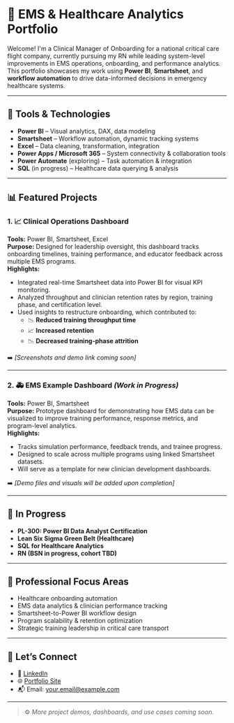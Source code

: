 # 🚁 EMS & Healthcare Analytics Portfolio

Welcome! I'm a Clinical Manager of Onboarding for a national critical care flight company, currently pursuing my RN while leading system-level improvements in EMS operations, onboarding, and performance analytics. This portfolio showcases my work using **Power BI**, **Smartsheet**, and **workflow automation** to drive data-informed decisions in emergency healthcare systems.

---

## 🔧 Tools & Technologies
- **Power BI** – Visual analytics, DAX, data modeling
- **Smartsheet** – Workflow automation, dynamic tracking systems
- **Excel** – Data cleaning, transformation, integration
- **Power Apps / Microsoft 365** – System connectivity & collaboration tools
- **Power Automate** (exploring) – Task automation & integration
- **SQL** (in progress) – Healthcare data querying & analysis

---

## 📊 Featured Projects

### 1. 📈 Clinical Operations Dashboard
**Tools:** Power BI, Smartsheet, Excel  
**Purpose:** Designed for leadership oversight, this dashboard tracks onboarding timelines, training performance, and educator feedback across multiple EMS programs.  
**Highlights:**
- Integrated real-time Smartsheet data into Power BI for visual KPI monitoring.
- Analyzed throughput and clinician retention rates by region, training phase, and certification level.
- Used insights to restructure onboarding, which contributed to:
  - 📉 **Reduced training throughput time**
  - 📈 **Increased retention**
  - 📉 **Decreased training-phase attrition**

➡️ *[Screenshots and demo link coming soon]*

---

### 2. 🚑 EMS Example Dashboard *(Work in Progress)*  
**Tools:** Power BI, Smartsheet  
**Purpose:** Prototype dashboard for demonstrating how EMS data can be visualized to improve training performance, response metrics, and program-level analytics.  
**Highlights:**
- Tracks simulation performance, feedback trends, and trainee progress.
- Designed to scale across multiple programs using linked Smartsheet datasets.
- Will serve as a template for new clinician development dashboards.

➡️ *[Demo files and visuals will be added upon completion]*

---

## 🔄 In Progress
- **PL-300: Power BI Data Analyst Certification**
- **Lean Six Sigma Green Belt (Healthcare)**
- **SQL for Healthcare Analytics**
- **RN (BSN in progress, cohort TBD)**

---

## 🧠 Professional Focus Areas
- Healthcare onboarding automation  
- EMS data analytics & clinician performance tracking  
- Smartsheet-to-Power BI workflow design  
- Program scalability & retention optimization  
- Strategic training leadership in critical care transport  

---

## 👋 Let’s Connect
- 💼 [LinkedIn](https://www.linkedin.com/in/YOURNAMEHERE)
- 🌐 [Portfolio Site](https://yournotionlinkhere.com)
- 📬 Email: your.email@example.com

---

> ⚙️ *More project demos, dashboards, and use cases coming soon.*

